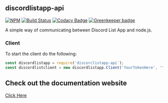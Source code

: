 ## discordlistapp-api


 [![NPM](https://nodei.co/npm/discordlistapp-api.png?compact=true)](https://nodei.co/npm/discordlistapp-api/) [![Build Status](https://travis-ci.org/Wist9063/discordlistapp-api.svg?branch=master)](https://travis-ci.org/Wist9063/discordlistapp-api) [![Codacy Badge](https://api.codacy.com/project/badge/Grade/c2d9c2694efa420da7bdd90b017f644f)](https://www.codacy.com/app/Wist9063/discordlistapp-api?utm_source=github.com&amp;utm_medium=referral&amp;utm_content=Wist9063/discordlistapp-api&amp;utm_campaign=Badge_Grade) 
[![Greenkeeper badge](https://badges.greenkeeper.io/Wist9063/discordlistapp-api.svg)](https://greenkeeper.io/)



A simple way of communicating between Discord List App and node.js.

### Client

To start the client do the following:

```javascript
const discordlistapp = require('discorclistapp-api');
const discordlistclient = new discordlistapp.Client('YourTokenHere', 'YourBotIDHere');
```

## Check out the documentation website

[Click Here](https://docs.hexaplexsoftware.ga/discordlistapp-api/discordlistapp-api-documation)
